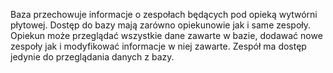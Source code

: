 Baza przechowuje informacje o zespołach będących pod opieką wytwórni płytowej.
Dostęp do bazy mają zarówno opiekunowie jak i same zespoły. Opiekun może przeglądać wszystkie dane zawarte w bazie, dodawać nowe zespoły jak i modyfikować informacje w niej zawarte. Zespół ma dostęp jedynie do przeglądania danych z bazy.
